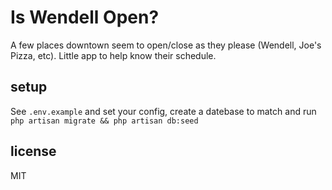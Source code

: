 # Is Wendell Open?

A few places downtown seem to open/close as they please (Wendell, Joe's Pizza, etc). Little app to help know their schedule.

## setup

See `.env.example` and set your config, create a datebase to match and run `php artisan migrate && php artisan db:seed`


## license

MIT
